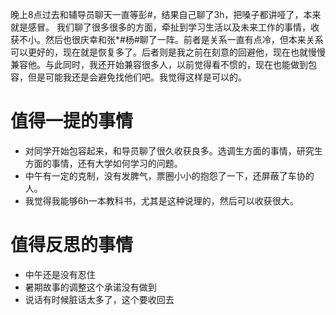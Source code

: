 晚上8点过去和辅导员聊天一直等彭#，结果自己聊了3h，把嗓子都讲哑了，本来就是感冒。
我们聊了很多很多的方面，牵扯到学习生活以及未来工作的事情，收获不小。然后也很庆幸和张*#杨#聊了一阵。前者是关系一直有点冷，但本来关系可以更好的，现在就是恢复多了。后者则是我之前在刻意的回避他，现在也就慢慢兼容他。与此同时，我还开始兼容很多人，以前觉得看不惯的，现在也能做到包容，但是可能我还是会避免找他们吧。我觉得这样是可以的。

# 值得一提的事情

+ 对同学开始包容起来，和导员聊了很久收获良多。选调生方面的事情，研究生方面的事情，还有大学如何学习的问题。
+ 中午有一定的克制，没有发脾气，票圈小小的抱怨了一下，还屏蔽了车协的人。
+ 我觉得我能够6h一本教科书，尤其是这种说理的，然后可以收获很大。

# 值得反思的事情

+ 中午还是没有忍住
+ 暑期故事的调整这个承诺没有做到
+ 说话有时候脏话太多了，这个要收回去
